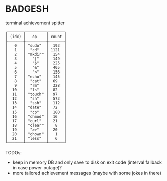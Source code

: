 # BADGESH

terminal achievement spitter
```
┌───────┬─────────┬───────┐
│ (idx) │   op    │ count │
├───────┼─────────┼───────┤
│   0   │ "sudo"  │  193  │
│   1   │  "cd"   │ 1121  │
│   2   │ "mkdir" │  154  │
│   3   │   "|"   │  149  │
│   4   │   "$"   │  225  │
│   5   │   "&"   │  405  │
│   6   │   ">"   │  156  │
│   7   │ "echo"  │  145  │
│   8   │  "cat"  │  69   │
│   9   │  "rm"   │  328  │
│  10   │  "ls"   │  82   │
│  11   │ "touch" │  97   │
│  12   │  "sh"   │  573  │
│  13   │  "ssh"  │  112  │
│  14   │ "date"  │  72   │
│  15   │  "cp"   │  180  │
│  16   │ "chmod" │  16   │
│  17   │ "curl"  │  21   │
│  18   │ "clear" │   8   │
│  19   │  ">>"   │  20   │
│  20   │ "chown" │   1   │
│  21   │ "less"  │   6   │
└───────┴─────────┴───────┘
```
TODOs:
- keep in memory DB and only save to disk on exit code (interval fallback in case power outage)?
- more tailored achievement messages (maybe with some jokes in there)

